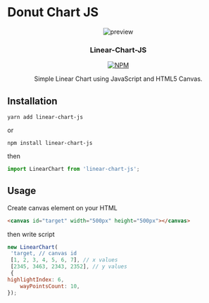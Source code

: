 # Donut Chart JS
<p align="center">
  <img src="https://user-images.githubusercontent.com/21697238/127592629-9a9eedec-bf1a-44e6-9bd5-b79a760c6c5f.gif" alt="preview" />
</p>
<h3 align="center">Linear-Chart-JS</h3>
<p align="center">
  <a href="./LICENSE">
    <img alt="NPM" src="https://img.shields.io/npm/l/donut-chart-js">
  </a>
<!--   <a href="https://github.com/dongqui/linear-action-chart/releases">
    <img alt="npm" src="https://img.shields.io/npm/v/donut-chart-js">
  </a> -->
</p>
<p align="center">Simple Linear Chart using JavaScript and HTML5 Canvas.</p>

## Installation
```shell
yarn add linear-chart-js
```
or

```shell
npm install linear-chart-js
```

then

```js
import LinearChart from 'linear-chart-js';
```

## Usage
Create canvas element on your HTML
```html
<canvas id="target" width="500px" height="500px"></canvas>
```
then write script
```js
new LinearChart(
 'target, // canvas id
 [1, 2, 3, 4, 5, 6, 7], // x values
 [2345, 3463, 2343, 2352], // y values
 {
highlightIndex: 6,
    wayPointsCount: 10,
});
```
<!-- ## options
|               option | type     | default | description                                               |
| -------------------: | :------- | :------ | :-------------------------------------------------------- |
|     **`data.label`** | `string` | `0`     | The name or label of the donut.                           |
|     **`data.value`** | `number` | `100`   | The value of the donut.                                   |
|     **`data.color`** | `string` | `50`    | The color of the donut.                                   |
|       **`holeSize`** | `number` | `0`     | (Optional) The hole size of the donut. Use `0-1` value.   |
| **`animationSpeed`** | `number` | `1`     | (Optional) The speed of chart animation. Use `0-1` value. | -->
